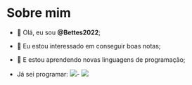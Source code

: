 # Sobre mim

- 👋 Olá, eu sou **@Bettes2022**;
- 👀 Eu estou interessado em conseguir boas notas;
- 🌱 E estou aprendendo novas linguagens de programação; 

- Já sei programar: ![](https://img.shields.io/badge/JavaScript-323330?style=for-the-badge&logo=javascript&logoColor=F7DF1E)- ![](https://img.shields.io/badge/Scratch-4D97FF?style=for-the-badge&logo=Scratch&logoColor=white)

<!---
Bettes2022/Bettes2022 is a ✨ special ✨ repository because its `README.md` (this file) appears on your GitHub profile.
You can click the Preview link to take a look at your changes.
--->
